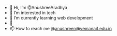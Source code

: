 - 👋 Hi, I’m @AnushreeAradhya
- 👀 I’m interested in tech
- 🌱 I’m currently learning web development
- 💞️ 
- 📫 How to reach me @anushreen@vemanait.edu.in

<!---
AnushreeAradhya/AnushreeAradhya is a ✨ special ✨ repository because its `README.md` (this file) appears on your GitHub profile.
You can click the Preview link to take a look at your changes.
--->
